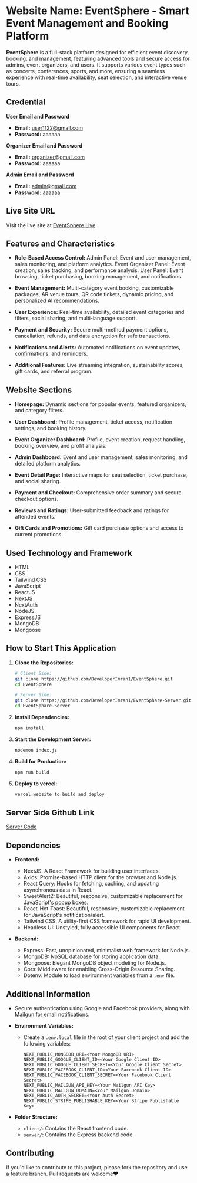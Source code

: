 # Website Name: EventSphere - Smart Event Management and Booking Platform

**EventSphere** is a full-stack platform designed for efficient event discovery, booking, and management, featuring advanced tools and secure access for admins, event organizers, and users. It supports various event types such as concerts, conferences, sports, and more, ensuring a seamless experience with real-time availability, seat selection, and interactive venue tours.

## Credential

**User Email and Password**
- **Email:** user1122@gmail.com
- **Password:** aaaaaa

**Organizer Email and Password**
- **Email:** organizer@gmail.com
- **Password:** aaaaaa

**Admin Email and Password**
- **Email:** admin@gmail.com
- **Password:** aaaaaa

## Live Site URL
Visit the live site at [EventSphere Live](https://event-sphere-bice.vercel.app/)

## Features and Characteristics
- **Role-Based Access Control:** 
  Admin Panel: Event and user management, sales monitoring, and platform analytics.
  Event Organizer Panel: Event creation, sales tracking, and performance analysis.
  User Panel: Event browsing, ticket purchasing, booking management, and notifications.

- **Event Management:** 
  Multi-category event booking, customizable packages, AR venue tours, QR code tickets, dynamic pricing, and personalized AI recommendations.

- **User Experience:** 
  Real-time availability, detailed event categories and filters, social sharing, and multi-language support.

- **Payment and Security:** 
  Secure multi-method payment options, cancellation, refunds, and data encryption for safe transactions.

- **Notifications and Alerts:** 
  Automated notifications on event updates, confirmations, and reminders.

- **Additional Features:**
  Live streaming integration, sustainability scores, gift cards, and referral program.


## Website Sections
- **Homepage:**
Dynamic sections for popular events, featured organizers, and category filters.

- **User Dashboard:**
Profile management, ticket access, notification settings, and booking history.

- **Event Organizer Dashboard:**
Profile, event creation, request handling, booking overview, and profit analysis.

- **Admin Dashboard:**
Event and user management, sales monitoring, and detailed platform analytics.

- **Event Detail Page:**
Interactive maps for seat selection, ticket purchase, and social sharing.

- **Payment and Checkout:**
Comprehensive order summary and secure checkout options.

- **Reviews and Ratings:**
User-submitted feedback and ratings for attended events.

- **Gift Cards and Promotions:**
Gift card purchase options and access to current promotions.


## Used Technology and Framework 
- HTML
- CSS
- Tailwind CSS
- JavaScript
- ReactJS
- NextJS
- NextAuth
- NodeJS
- ExpressJS
- MongoDB
- Mongoose

## How to Start This Application

1. **Clone the Repositories:**
    ```sh
    # Client Side:
    git clone https://github.com/DeveloperImran1/EventSphere.git
    cd EventSphere

    # Server Side:
    git clone https://github.com/DeveloperImran1/EventSphare-Server.git
    cd EventSphare-Server
    ```

2. **Install Dependencies:**
    ```sh
    npm install
    ```

3. **Start the Development Server:**
    ```sh
    nodemon index.js
    ```

4. **Build for Production:**
    ```sh
    npm run build
    ```

5. **Deploy to vercel:**
    ```sh
    vercel website to build and deploy
    ```

## Server Side Github Link
[Server Code](https://github.com/DeveloperImran1/EventSphare-Server)

## Dependencies

- **Frontend:**
  - NextJS: A React Framework for building user interfaces.
  - Axios: Promise-based HTTP client for the browser and Node.js.
  - React Query: Hooks for fetching, caching, and updating asynchronous data in React.
  - SweetAlert2: Beautiful, responsive, customizable replacement for JavaScript's popup boxes.
  - React-Hot-Toast: Beautiful, responsive, customizable replacement for JavaScript's notification/alert.
  - Tailwind CSS: A utility-first CSS framework for rapid UI development.
  - Headless UI: Unstyled, fully accessible UI components for React.

- **Backend:**
  - Express: Fast, unopinionated, minimalist web framework for Node.js.
  - MongoDB: NoSQL database for storing application data.
  - Mongoose: Elegant MongoDB object modeling for Node.js.
  - Cors: Middleware for enabling Cross-Origin Resource Sharing.
  - Dotenv: Module to load environment variables from a `.env` file.

## Additional Information
  - Secure authentication using Google and Facebook providers, along with Mailgun for email notifications.
    
- **Environment Variables:**
  - Create a `.env.local` file in the root of your client project and add the following variables:
    ```plaintext
    NEXT_PUBLIC_MONGODB_URI=<Your MongoDB URI>
    NEXT_PUBLIC_GOOGLE_CLIENT_ID=<Your Google Client ID>
    NEXT_PUBLIC_GOOGLE_CLIENT_SECRET=<Your Google Client Secret>
    NEXT_PUBLIC_FACEBOOK_CLIENT_ID=<Your Facebook Client ID>
    NEXT_PUBLIC_FACEBOOK_CLIENT_SECRET=<Your Facebook Client Secret>
    NEXT_PUBLIC_MAILGUN_API_KEY=<Your Mailgun API Key>
    NEXT_PUBLIC_MAILGUN_DOMAIN=<Your Mailgun Domain>
    NEXT_PUBLIC_AUTH_SECRET=<Your Auth Secret>
    NEXT_PUBLIC_STRIPE_PUBLISHABLE_KEY=<Your Stripe Publishable Key>

    ```

- **Folder Structure:**
  - `client/`: Contains the React frontend code.
  - `server/`: Contains the Express backend code.

## Contributing

If you'd like to contribute to this project, please fork the repository and use a feature branch. Pull requests are welcome❤️

